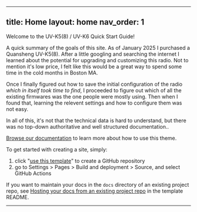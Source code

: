 
---
title: Home
layout: home
nav_order: 1
---

Welcome to the UV-K5(8) / UV-K6 Quick Start Guide!

A quick summary of the goals of this site.
As of January 2025 I purchased a Quansheng UV-K5(8). After a little googling and searching the internet I learned about the potential for upgrading and customizing this radio. Not to mention it's low price, I felt like this would be a great way to spend some time in the cold months in Boston MA.

Once I finally figured out how to save the initial configuration of the radio _which in itself took time to find_,  I proceeded to figure out which of all the existing firmwares was the one people were mostly using. Then when I found that, learning the relevent settings and how to configure them was not easy.

In all of this, it's not that the technical data is hard to understand, but there was no top-down authoritative and well structured documentation..


[Browse our documentation][Just the Docs] to learn more about how to use this theme.

To get started with creating a site, simply:

1. click "[use this template]" to create a GitHub repository
2. go to Settings > Pages > Build and deployment > Source, and select GitHub Actions

If you want to maintain your docs in the `docs` directory of an existing project repo, see [Hosting your docs from an existing project repo](https://github.com/just-the-docs/just-the-docs-template/blob/main/README.md#hosting-your-docs-from-an-existing-project-repo) in the template README.

----

[^1]: [It can take up to 10 minutes for changes to your site to publish after you push the changes to GitHub](https://docs.github.com/en/pages/setting-up-a-github-pages-site-with-jekyll/creating-a-github-pages-site-with-jekyll#creating-your-site).

[Just the Docs]: https://just-the-docs.github.io/just-the-docs/
[GitHub Pages]: https://docs.github.com/en/pages
[README]: https://github.com/just-the-docs/just-the-docs-template/blob/main/README.md
[Jekyll]: https://jekyllrb.com
[GitHub Pages / Actions workflow]: https://github.blog/changelog/2022-07-27-github-pages-custom-github-actions-workflows-beta/
[use this template]: https://github.com/just-the-docs/just-the-docs-template/generate
